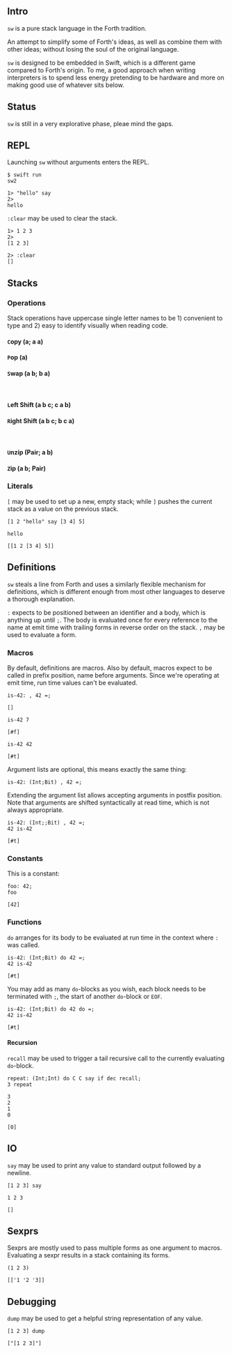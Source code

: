 ## Intro
`sw` is a pure stack language in the Forth tradition.

An attempt to simplify some of Forth's ideas, as well as combine them with other ideas; without losing the soul of the original language.

`sw` is designed to be embedded in Swift, which is a different game compared to Forth's origin. To me, a good approach when writing interpreters is to spend less energy pretending to be hardware and more on making good use of whatever sits below.

## Status
`sw` is still in a very explorative phase, pleae mind the gaps.

## REPL
Launching `sw` without arguments enters the REPL.

```
$ swift run
sw2

1> "hello" say
2>
hello
```

`:clear` may be used to clear the stack.

```
1> 1 2 3
2>
[1 2 3]

2> :clear
[]
```

## Stacks

### Operations
Stack operations have uppercase single letter names to be 1) convenient to type and 2) easy to identify visually when reading code.

#### `C`opy (a; a a)
#### `P`op (a)
#### `S`wap (a b; b a)
<br/>

#### `L`eft Shift (a b c; c a b)
#### `R`ight Shift (a b c; b c a)
<br/>

#### `U`nzip (Pair; a b)
#### `Z`ip (a b; Pair)

### Literals
`[` may be used to set up a new, empty stack; while `]` pushes the current stack as a value on the previous stack.

```
[1 2 "hello" say [3 4] 5]
```
```
hello
```
`[[1 2 [3 4] 5]]`

## Definitions

`sw` steals a line from Forth and uses a similarly flexible mechanism for definitions, which is different enough from most other languages to deserve a thorough explanation.

`:` expects to be positioned between an identifier and a body, which is anything  up until `;`. The body is evaluated once for every reference to the name at emit time with trailing forms in reverse order on the stack. `,` may be used to evaluate a form.

### Macros

By default, definitions are macros. Also by default, macros expect to be called in prefix position, name before arguments. Since we're operating at emit time, run time values can't be evaluated.

```
is-42: , 42 =;
```
`[]`

```
is-42 7
```
`[#f]`

```
is-42 42
```
`[#t]`

Argument lists are optional, this means exactly the same thing:

```
is-42: (Int;Bit) , 42 =;
```

Extending the argument list allows accepting arguments in postfix position. Note that arguments are shifted syntactically at read time, which is not always appropriate.

```
is-42: (Int;;Bit) , 42 =;
42 is-42
```
`[#t]`

### Constants
This is a constant:

```
foo: 42;
foo
```
`[42]`

### Functions
`do` arranges for its body to be evaluated at run time in the context where `:` was called. 

```
is-42: (Int;Bit) do 42 =;
42 is-42
```
`[#t]`

You may add as many `do`-blocks as you wish, each block needs to be terminated with `;`, the start of another `do`-block or `EOF`.

```
is-42: (Int;Bit) do 42 do =;
42 is-42
```
`[#t]`

#### Recursion
`recall` may be used to trigger a tail recursive call to the currently evaluating `do`-block.

```
repeat: (Int;Int) do C C say if dec recall;
3 repeat
```
```
3
2
1
0
```
`[0]`


## IO
`say` may be used to print any value to standard output followed by a newline.

```
[1 2 3] say
```
```
1 2 3
```
`[]`

## Sexprs
Sexprs are mostly used to pass multiple forms as one argument to macros. Evaluating a sexpr results in a stack containing its forms.

```
(1 2 3)
```
`[['1 '2 '3]]`

## Debugging
`dump` may be used to get a helpful string representation of any value.

```
[1 2 3] dump
```
`["[1 2 3]"]`